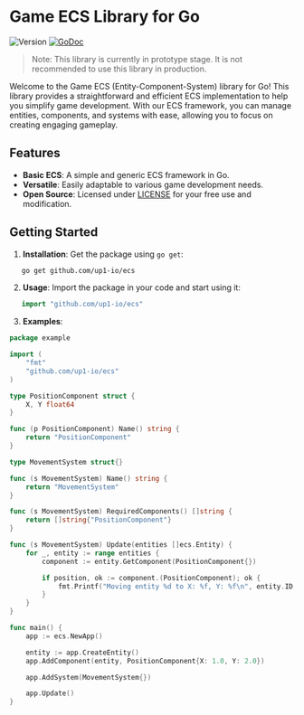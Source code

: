 # Game ECS Library for Go

![Version](https://img.shields.io/badge/Version-Prototype-red)
[![GoDoc](https://godoc.org/github.com/up1-io/ecs?status.svg)](https://godoc.org/github.com/up1-io/ecs)

> Note: This library is currently in prototype stage. It is not recommended to use this library in production.

Welcome to the Game ECS (Entity-Component-System) library for Go! This library provides a straightforward and efficient
ECS implementation to help you simplify game development. With our ECS framework, you can manage entities, components,
and systems with ease, allowing you to focus on creating engaging gameplay.

## Features

- **Basic ECS**: A simple and generic ECS framework in Go.
- **Versatile**: Easily adaptable to various game development needs.
- **Open Source**: Licensed under [LICENSE](LICENSE) for your free use and modification.

## Getting Started

1. **Installation**: Get the package using `go get`:

```bash
   go get github.com/up1-io/ecs
```

2. **Usage**: Import the package in your code and start using it:

```go
   import "github.com/up1-io/ecs"
```

3. **Examples**:

```go
package example

import (
	"fmt"
	"github.com/up1-io/ecs"
)

type PositionComponent struct {
	X, Y float64
}

func (p PositionComponent) Name() string {
	return "PositionComponent"
}

type MovementSystem struct{}

func (s MovementSystem) Name() string {
	return "MovementSystem"
}

func (s MovementSystem) RequiredComponents() []string {
	return []string{"PositionComponent"}
}

func (s MovementSystem) Update(entities []ecs.Entity) {
	for _, entity := range entities {
		component := entity.GetComponent(PositionComponent{})

		if position, ok := component.(PositionComponent); ok {
			fmt.Printf("Moving entity %d to X: %f, Y: %f\n", entity.ID, position.X, position.Y)
		}
	}
}

func main() {
	app := ecs.NewApp()

	entity := app.CreateEntity()
	app.AddComponent(entity, PositionComponent{X: 1.0, Y: 2.0})

	app.AddSystem(MovementSystem{})

	app.Update()
}
```


